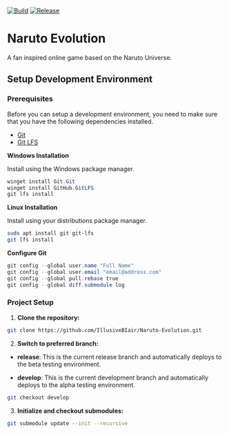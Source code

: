 [![Build](https://github.com/douglasparker/naruto-evolution/actions/workflows/build.yml/badge.svg?branch=main)](https://github.com/douglasparker/naruto-evolution/actions/workflows/build.yml)
[![Release](https://github.com/douglasparker/naruto-evolution/actions/workflows/release.yml/badge.svg?branch=main)](https://github.com/douglasparker/naruto-evolution/actions/workflows/release.yml)


# Naruto Evolution

A fan inspired online game based on the Naruto Universe.

## Setup Development Environment

### Prerequisites

Before you can setup a development environment, you need to make sure that you have the following dependencies installed.
- [Git](https://git-scm.com/)
- [Git LFS](https://git-lfs.github.com/)

**Windows Installation**

Install using the Windows package manager.

```powershell
winget install Git.Git
winget install GitHub.GitLFS
git lfs install
```

**Linux Installation**

Install using your distributions package manager.

```sh
sudo apt install git git-lfs
git lfs install
```

**Configure Git**

```powershell
git config --global user.name "Full Name"
git config --global user.email "email@address.com"
git config --global pull.rebase true
git config --global diff.submodule log
```

### Project Setup

1) **Clone the repository:**

```sh
git clone https://github.com/IllusiveBIair/Naruto-Evolution.git
```

2) **Switch to preferred branch:**

- **release**: This is the current release branch and automatically deploys to the beta testing environment.

- **develop**: This is the current development branch and automatically deploys to the alpha testing environment.

```sh
git checkout develop
```

3) **Initialize and checkout submodules:**

```sh
git submodule update --init --recursive
```
